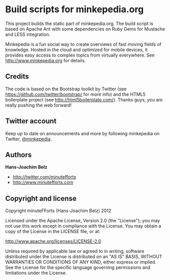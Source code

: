 Build scripts for minkepedia.org
================================

This project builds the static part of minkepedia.org. The build script is based on Apache Ant with some dependencies on Ruby Gems for Mustache and LESS integration.

Minkepedia is a fun social way to create overviews of fast moving fields of knowledge. Hosted in the cloud and optimized for mobile devices, it provides easy access to complex topics from virtually everywhere. See http://www.minkepedia.org for details.


Credits
-------

The code is based on the Bootstrap toolkit by Twitter (see https://github.com/twitter/bootstrap/ for more info) and the HTML5 boilerplate project (see http://html5boilerplate.com/). Thanks guys, you are really pushing the web forward!


Twitter account
---------------

Keep up to date on announcements and more by following minkepedia on Twitter, <a href="http://twitter.com/minkepedia">@minkepedia</a>.


Authors
-------

**Hans-Joachim Belz**

+ http://twitter.com/minutefforts
+ http://www.minutefforts.com


Copyright and license
---------------------

Copyright minuteFForts (Hans-Joachim Belz) 2012

Licensed under the Apache License, Version 2.0 (the "License");
you may not use this work except in compliance with the License.
You may obtain a copy of the License in the LICENSE file, or at:

   http://www.apache.org/licenses/LICENSE-2.0

Unless required by applicable law or agreed to in writing, software
distributed under the License is distributed on an "AS IS" BASIS,
WITHOUT WARRANTIES OR CONDITIONS OF ANY KIND, either express or implied.
See the License for the specific language governing permissions and
limitations under the License.

